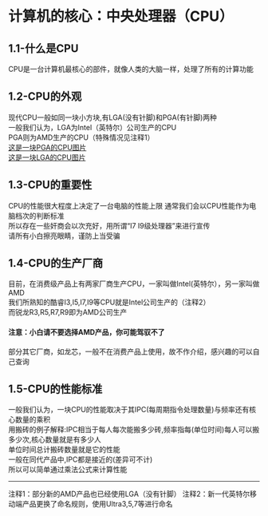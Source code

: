 # 计算机的核心：中央处理器（CPU） 
## 1.1-什么是CPU  
CPU是一台计算机最核心的部件，就像人类的大脑一样，处理了所有的计算功能  
## 1.2-CPU的外观
现代CPU一般如同一块小方块,有LGA(没有针脚)和PGA(有针脚)两种  
一般我们认为，LGA为Intel（英特尔）公司生产的CPU    
PGA则为AMD生产的CPU（特殊情况见注释1）   
[这是一块PGA的CPU图片](图片部分/AMD_Phenom_X4_9750_(Underside).jpg)  
[这是一块LGA的CPU图片](图片部分/Intel_CPU_Pentium_4_640_Prescott_bottom.jpg)  
## 1.3-CPU的重要性  
CPU的性能很大程度上决定了一台电脑的性能上限
通常我们会以CPU性能作为电脑档次的判断标准  
所以存在一些奸商会以次充好，用所谓“I7 I9级处理器”来进行宣传  
请所有小白擦亮眼睛，谨防上当受骗  
## 1.4-CPU的生产厂商  
目前，在消费级产品上有两家厂商生产CPU，一家叫做Intel(英特尔），另一家叫做AMD  
我们所熟知的酷睿I3,I5,I7,I9等CPU就是Intel公司生产的（注释2）  
而锐龙R3,R5,R7,R9即为AMD公司生产  
#### 注意：小白请不要选择AMD产品，你可能驾驭不了  
部分其它厂商，如龙芯，一般不在消费产品上使用，故不作介绍，感兴趣的可以自己查询  
## 1.5-CPU的性能标准  
一般我们认为，一块CPU的性能取决于其IPC(每周期指令处理数量)与频率还有核心数量的乘积  
用搬砖的例子解释:IPC相当于每人每次能搬多少砖,频率指每(单位时间)每人可以搬多少次,核心数量就是有多少人  
单位时间总计搬砖数量就是它的性能  
一般在同代产品中,IPC都是接近的(差异可不计)  
所以可以简单通过乘法公式来计算性能  

















***
注释1：部分新的AMD产品也已经使用LGA（没有针脚） 
注释2：新一代英特尔移动端产品更换了命名规则，使用Ultra3,5,7等进行命名
